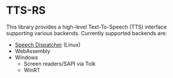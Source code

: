 # TTS-RS

This library provides a high-level Text-To-Speech (TTS) interface supporting various backends. Currently supported backends are:

* [Speech Dispatcher](https://freebsoft.org/speechd) (Linux)
* WebAssembly
* Windows
  * Screen readers/SAPI via Tolk
  * WinRT
